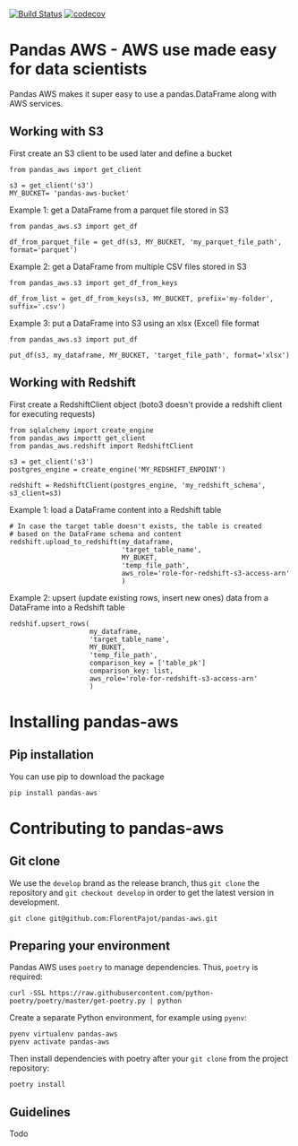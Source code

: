[![Build Status](https://travis-ci.com/FlorentPajot/pandas-aws.svg?branch=master)](https://travis-ci.com/FlorentPajot/pandas-aws) [![codecov](https://codecov.io/gh/FlorentPajot/pandas-aws/branch/master/graph/badge.svg)](https://codecov.io/gh/FlorentPajot/pandas-aws)

# Pandas AWS - AWS use made easy for data scientists

Pandas AWS makes it super easy to use a pandas.DataFrame along with AWS services.

## Working with S3

First create an S3 client to be used later and define a bucket
```
from pandas_aws import get_client

s3 = get_client('s3')
MY_BUCKET= 'pandas-aws-bucket'
```
Example 1: get a DataFrame from a parquet file stored in S3
```
from pandas_aws.s3 import get_df

df_from_parquet_file = get_df(s3, MY_BUCKET, 'my_parquet_file_path', format='parquet')
```
Example 2: get a DataFrame from multiple CSV files stored in S3
```
from pandas_aws.s3 import get_df_from_keys

df_from_list = get_df_from_keys(s3, MY_BUCKET, prefix='my-folder', suffix='.csv')
```
Example 3: put a DataFrame into S3 using an xlsx (Excel) file format
```
from pandas_aws.s3 import put_df

put_df(s3, my_dataframe, MY_BUCKET, 'target_file_path', format='xlsx')
```

## Working with Redshift
First create a RedshiftClient object (boto3 doesn't provide a redshift client for executing requests)
```
from sqlalchemy import create_engine
from pandas_aws importt get_client
from pandas_aws.redshift import RedshiftClient

s3 = get_client('s3')
postgres_engine = create_engine('MY_REDSHIFT_ENPOINT')

redshift = RedshiftClient(postgres_engine, 'my_redshift_schema', s3_client=s3)
```
Example 1: load a DataFrame content into a Redshift table
```
# In case the target table doesn't exists, the table is created
# based on the DataFrame schema and content
redshift.upload_to_redshift(my_dataframe,
                            'target_table_name',
                            MY_BUKET,
                            'temp_file_path',
                            aws_role='role-for-redshift-s3-access-arn'
                            )

```
Example 2: upsert (update existing rows, insert new ones) data from a DataFrame into a Redshift table
```
redshif.upsert_rows(
                    my_dataframe,
                    'target_table_name',
                    MY_BUKET,
                    'temp_file_path',
                    comparison_key = ['table_pk']
                    comparison_key: list,
                    aws_role='role-for-redshift-s3-access-arn'
                    )
```

# Installing pandas-aws

## Pip installation

You can use pip to download the package

`pip install pandas-aws`

# Contributing to pandas-aws

## Git clone

We use the `develop` brand as the release branch, thus `git clone` the repository and `git checkout develop` in order to get the latest version in development.

```
git clone git@github.com:FlorentPajot/pandas-aws.git
```

## Preparing your environment

Pandas AWS uses `poetry` to manage dependencies. Thus, `poetry` is required:

`curl -SSL https://raw.githubusercontent.com/python-poetry/poetry/master/get-poetry.py | python`

Create a separate Python environment, for example using `pyenv`:

```
pyenv virtualenv pandas-aws
pyenv activate pandas-aws
```
Then install dependencies with poetry after your `git clone` from the project repository:

`poetry install`

## Guidelines

Todo
